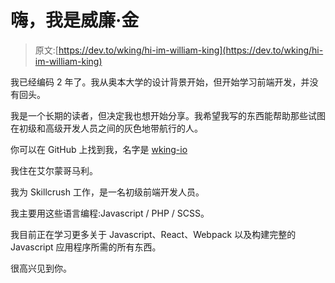 # 嗨，我是威廉·金

> 原文:[https://dev.to/wking/hi-im-william-king](https://dev.to/wking/hi-im-william-king)

我已经编码 2 年了。我从奥本大学的设计背景开始，但开始学习前端开发，并没有回头。

我是一个长期的读者，但决定我也想开始分享。我希望我写的东西能帮助那些试图在初级和高级开发人员之间的灰色地带航行的人。

你可以在 GitHub 上找到我，名字是 [wking-io](https://github.com/wking-io)

我住在艾尔蒙哥马利。

我为 Skillcrush 工作，是一名初级前端开发人员。

我主要用这些语言编程:Javascript / PHP / SCSS。

我目前正在学习更多关于 Javascript、React、Webpack 以及构建完整的 Javascript 应用程序所需的所有东西。

很高兴见到你。